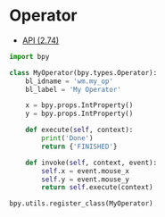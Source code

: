 # Operator

- [API (2.74)](http://www.blender.org/api/blender_python_api_2_74_release/bpy.types.Operator.html)

```python
import bpy

class MyOperator(bpy.types.Operator):
	bl_idname = 'wm.my_op'
	bl_label = 'My Operator'

	x = bpy.props.IntProperty()
	y = bpy.props.IntProperty()

	def execute(self, context):
		print('Done')
		return {'FINISHED'}

	def invoke(self, context, event):
		self.x = event.mouse_x
		self.y = event.mouse_y
		return self.execute(context)

bpy.utils.register_class(MyOperator)
```
